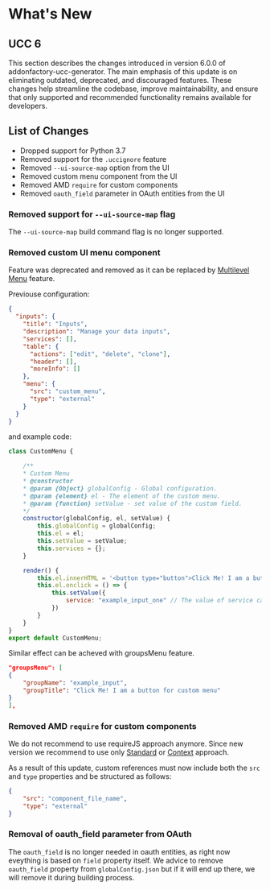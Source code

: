 # What's New

## UCC 6

This section describes the changes introduced in version 6.0.0 of addonfactory-ucc-generator. The main emphasis of this update is on eliminating outdated, deprecated, and discouraged features. These changes help streamline the codebase, improve maintainability, and ensure that only supported and recommended functionality remains available for developers.

## List of Changes

- Dropped support for Python 3.7
- Removed support for the `.uccignore` feature
- Removed `--ui-source-map` option from the UI
- Removed custom menu component from the UI
- Removed AMD `require` for custom components
- Removed `oauth_field` parameter in OAuth entities from the UI


### Removed support for `--ui-source-map` flag

The `--ui-source-map` build command flag is no longer supported.

### Removed custom UI menu component

Feature was deprecated and removed as it can be replaced by [Multilevel Menu](./inputs/multilevel_menu.md) feature.

Previouse configuration:

```json
{
  "inputs": {
    "title": "Inputs",
    "description": "Manage your data inputs",
    "services": [],
    "table": {
      "actions": ["edit", "delete", "clone"],
      "header": [],
      "moreInfo": []
    },
    "menu": {
      "src": "custom_menu",
      "type": "external"
    }
  }
}
```

and example code:

```js
class CustomMenu {

    /**
    * Custom Menu
    * @constructor
    * @param {Object} globalConfig - Global configuration.
    * @param {element} el - The element of the custom menu.
    * @param {function} setValue - set value of the custom field.
    */
    constructor(globalConfig, el, setValue) {
        this.globalConfig = globalConfig;
        this.el = el;
        this.setValue = setValue;
        this.services = {};
    }

    render() {
        this.el.innerHTML = '<button type="button">Click Me! I am a button for custom menu</button>'
        this.el.onclick = () => {
            this.setValue({
                service: "example_input_one" // The value of service can be the name of any services, specified in the globalConfig file.
            })
        }
    }
}
export default CustomMenu;
```

Similar effect can be acheved with groupsMenu feature.

```json
"groupsMenu": [
{
    "groupName": "example_input", 
    "groupTitle": "Click Me! I am a button for custom menu"
}
],
```


### Removed AMD `require` for custom components

We do not recommend to use requireJS approach anymore. Since new version we recommend to use only [Standard](./custom_ui_extensions/standard/overview.md) or [Context](./custom_ui_extensions/context/overview.md) approach.

As a result of this update, custom references must now include both the `src` and `type` properties and be structured as follows:

``` json
{
    "src": "component_file_name",
    "type": "external"
}
```

### Removal of oauth_field parameter from OAuth

The `oauth_field` is no longer needed in oauth entities, as right now eveything is based on `field` property itself.
We advice to remove `oauth_field` property from `globalConfig.json` but if it will end up there, we will remove it during building process.
